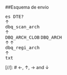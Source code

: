 ##Esquema de envio

<kbd>  es DTE?  </kbd>  
&uarr;  
<kbd>  dbq_scan_arch  </kbd>  
&uarr;  
<kbd>DBQ_ARCH_CLOB</kbd> <kbd>DBQ_ARCH</kbd>  
      &uarr;    &uarr;  
<kbd> dbq_regi_arch </kbd>  
       &uarr;  
<kbd>  txt  </kbd>  

[//]: # &larr;, &uarr;, &rarr; and &darr;